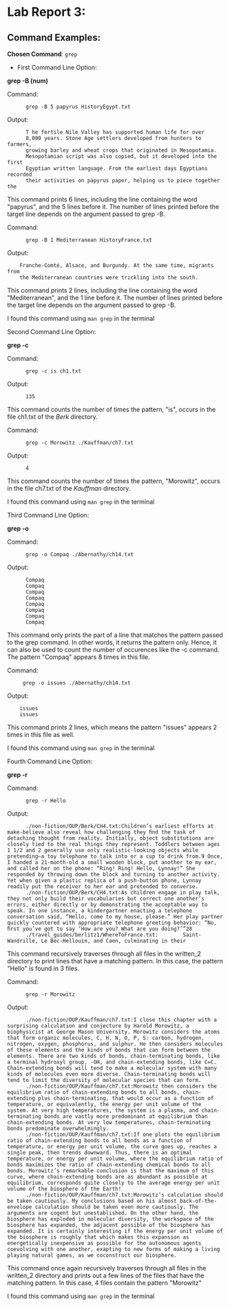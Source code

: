 # Lab Report 3: 

## Command Examples: ##

**Chosen Command**: `grep`

- First Command Line Option:

**grep -B (num)**

Command:

          grep -B 5 papyrus HistoryEgypt.txt
          
Output:
    
          T he fertile Nile Valley has supported human life for over
          8,000 years. Stone Age settlers developed from hunters to farmers,
          growing barley and wheat crops that originated in Mesopotamia.
          Mesopotamian script was also copied, but it developed into the first
          Egyptian written language. From the earliest days Egyptians recorded
          their activities on papyrus paper, helping us to piece together the
          
This command prints 6 lines, including the line containing the word "papyrus", and the 5 lines before it. The number of lines printed before the target line depends on the argument passed to grep -B.
          

Command:

          grep -B 1 Mediterranean HistoryFrance.txt
          
Output:
    
        Franche-Comté, Alsace, and Bur­gundy. At the same time, migrants from
        the Mediterranean countries were trickling into the south.
        
This command prints 2 lines, including the line containing the word "Mediterranean", and the 1 line before it. The number of lines printed before the target line depends on the argument passed to grep -B.

I found this command using `man grep` in the terminal

Second Command Line Option:

**grep -c**

Command:

          grep -c is ch1.txt 
          
Output:
    
          135
          
This command counts the number of times the pattern, "is", occurs in the file ch1.txt of the *Berk* directory.
          

Command:

          grep -c Morowitz ./Kauffman/ch7.txt
          
Output:
    
          4
        
This command counts the number of times the pattern, "Morowitz", occurs in the file ch7.txt of the *Kauffman* directory.

I found this command using `man grep` in the terminal

Third Command Line Option:

**grep -o**

Command:

          grep -o Compaq ./Abernathy/ch14.txt
          
Output:
    
          Compaq
          Compaq
          Compaq
          Compaq
          Compaq
          Compaq
          Compaq
          Compaq
          
This command only prints the part of a line that matches the pattern passed to the grep command. In other words, it returns the pattern only. Hence, it can also be used to count the number of occurences like the -c command. The pattern "Compaq" appears 8 times in this file.
          

Command:

         grep -o issues ./Abernathy/ch14.txt
          
Output:
    
        issues
        issues
        
This command prints 2 lines, which means the pattern "issues" appears 2 times in this file as well.

I found this command using `man grep` in the terminal

Fourth Command Line Option:

**grep -r**

Command:

          grep -r Hello
          
Output:
    
          ./non-fiction/OUP/Berk/CH4.txt:Children’s earliest efforts at make-believe also reveal how challenging they ﬁnd the task of detaching thought from reality. Initially, object substitutions are closely tied to the real things they represent. Toddlers between ages 1 1/2 and 2 generally use only realistic-looking objects while pretending—a toy telephone to talk into or a cup to drink from.9 Once, I handed a 21-month-old a small wooden block, put another to my ear, and called her on the phone: “Ring! Ring! Hello, Lynnay!” She responded by throwing down the block and turning to another activity. Yet when given a plastic replica of a push-button phone, Lynnay readily put the receiver to her ear and pretended to converse.
          ./non-fiction/OUP/Berk/CH4.txt:As children engage in play talk, they not only build their vocabularies but correct one another’s errors, either directly or by demonstrating the acceptable way to speak. In one instance, a kindergartner enacting a telephone conversation said, “Hello, come to my house, please.” Her play partner quickly countered with appropriate telephone greeting behavior: “No, ﬁrst you’ve got to say ‘How are you? What are you doing?’”28
          ./travel_guides/berlitz1/WhereToFrance.txt:        Saint-Wandrille, Le Bec-Hellouin, and Caen, culminating in their
          
This command recursively traverses through all files in the written_2 directory to print lines that have a matching pattern. In this case, the pattern "Hello" is found in 3 files. 
          

Command:

          grep -r Morowitz
          
Output:
    
          ./non-fiction/OUP/Kauffman/ch7.txt:I close this chapter with a surprising calculation and conjecture by Harold Morowitz, a biophysicist at George Mason University. Morowitz considers the atoms that form organic molecules, C, H, N, O, P, S: carbon, hydrogen, nitrogen, oxygen, phosphorus, and sulphur. He then considers molecules of these elements and the kinds of bonds that can form between the elements. There are two kinds of bonds, chain-terminating bonds, like a terminal hydroxyl group, -OH, and chain-extending bonds, like C=C. Chain-extending bonds will tend to make a molecular system with many kinds of molecules even more diverse. Chain-terminating bonds will tend to limit the diversity of molecular species that can form.
          ./non-fiction/OUP/Kauffman/ch7.txt:Morowitz then considers the equilibrium ratio of chain-extending bonds to all bonds, chain-extending plus chain-terminating, that would occur as a function of temperature, or equivalently, the energy per unit volume of the system. At very high temperatures, the system is a plasma, and chain-terminating bonds are vastly more predominant at equilibrium than chain-extending bonds. At very low temperatures, chain-terminating bonds predominate overwhelmingly.
          ./non-fiction/OUP/Kauffman/ch7.txt:If one plots the equilibrium ratio of chain-extending bonds to all bonds as a function of temperature, or energy per unit volume, the curve goes up, reaches a single peak, then trends downward. Thus, there is an optimal temperature, or energy per unit volume, where the equilibrium ratio of bonds maximizes the ratio of chain-extending chemical bonds to all bonds. Morowitz’s remarkable conclusion is that the maximum of this curve, where chain-extending bonds are as abundant as possible at equilibrium, corresponds quite closely to the average energy per unit volume of the biosphere of the Earth!
          ./non-fiction/OUP/Kauffman/ch7.txt:Morowitz’s calculation should be taken cautiously. My conclusions based on his almost back-of-the-envelope calculation should be taken even more cautiously. The arguments are cogent but unestablished. On the other hand, the biosphere has exploded in molecular diversity, the workspace of the biosphere has expanded, the adjacent possible of the biosphere has expanded. It is certainly interesting if the energy per unit volume of the biosphere is roughly that which makes this expansion as energetically inexpensive as possible for the autonomous agents coevolving with one another, exapting to new forms of making a living playing natural games, as we coconstruct our biosphere.
        
This command once again recursively traverses through all files in the written_2 directory and prints out a few lines of the files that have the matching pattern. In this case, 4 files contain the pattern "Morowitz"

I found this command using `man grep` in the terminal
          
          
          
          

          
          
          
          

          
          
          
          

          
          
          
          
